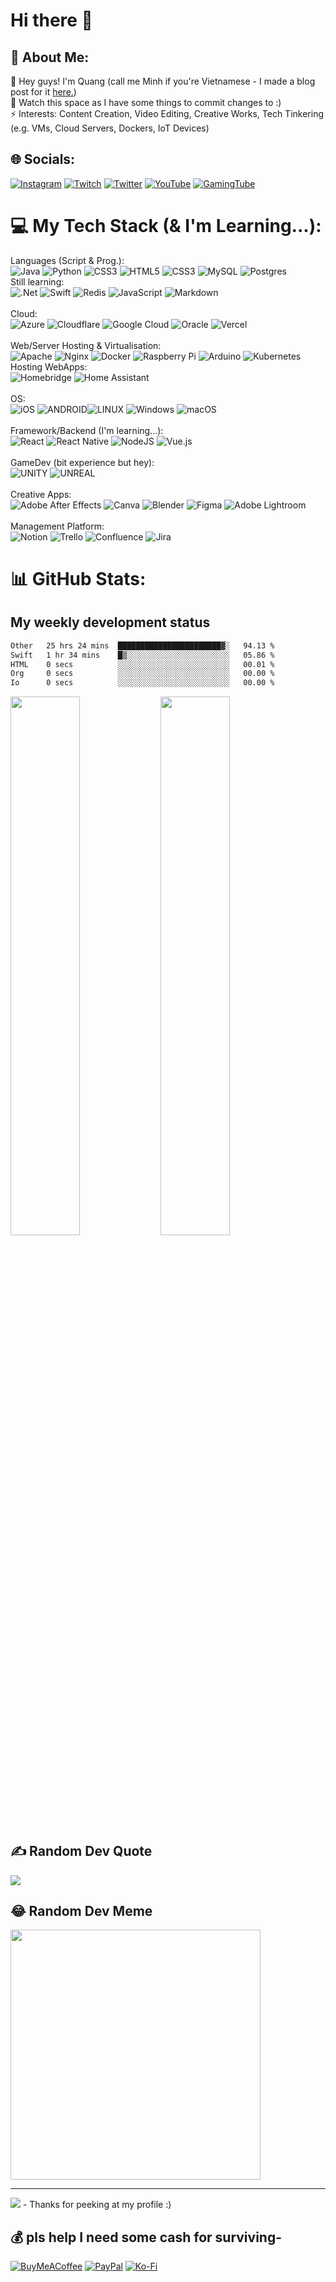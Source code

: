 <h1>Hi there 👋</h1>

<h2> 💫 About Me: </h2>
👋 Hey guys! I'm Quang (call me Minh if you're Vietnamese - I made a blog post for it <a href="https://blog.quang.au/The-Q-Logo-1ffbc25a16264dceb02d8aac9ceda137">here.</a>)<br>👀 Watch this space as I have some things to commit changes to :) <br>⚡ Interests: Content Creation, Video Editing, Creative Works, Tech Tinkering (e.g. VMs, Cloud Servers, Dockers, IoT Devices)


<h2> 🌐 Socials: </h2>

[![Instagram](https://img.shields.io/badge/Instagram-%23E4405F.svg?style=for-the-badge&logo=Instagram&logoColor=white)](https://instagram.com/quangm.ng) [![Twitch](https://img.shields.io/badge/Twitch-%239146FF.svg?style=for-the-badge&logo=Twitch&logoColor=white)](https://twitch.tv/qmng) [![Twitter](https://img.shields.io/badge/Twitter-%231DA1F2.svg?style=for-the-badge&logo=Twitter&logoColor=white)](https://twitter.com/@quangmng) [![YouTube](https://img.shields.io/badge/YouTube-%23FF0000.svg?style=for-the-badge&logo=YouTube&logoColor=white)](https://youtube.com/@qmng) [![GamingTube](https://img.shields.io/badge/GamingTube-%23FF0000.svg?style=for-the-badge&logo=YouTube&logoColor=white)](https://youtube.com/@quack711) 

# 💻 My Tech Stack (& I'm Learning...):
Languages (Script & Prog.): <br> ![Java](https://img.shields.io/badge/java-%23ED8B00.svg?style=for-the-badge&logo=openJDK&logoColor=white) ![Python](https://img.shields.io/badge/python-3670A0?style=for-the-badge&logo=python&logoColor=ffdd54)  ![CSS3](https://img.shields.io/badge/css3-%231572B6.svg?style=for-the-badge&logo=css3&logoColor=white) ![HTML5](https://img.shields.io/badge/html5-%23E34F26.svg?style=for-the-badge&logo=html5&logoColor=white) ![CSS3](https://img.shields.io/badge/css3-%231572B6.svg?style=for-the-badge&logo=css3&logoColor=white) ![MySQL](https://img.shields.io/badge/mysql-%2300f.svg?style=for-the-badge&logo=mysql&logoColor=white) ![Postgres](https://img.shields.io/badge/postgres-%23316192.svg?style=for-the-badge&logo=postgresql&logoColor=white) <br> 
Still learning: <br> ![.Net](https://img.shields.io/badge/.NET-5C2D91?style=for-the-badge&logo=.net&logoColor=white) ![Swift](https://img.shields.io/badge/swift-F54A2A?style=for-the-badge&logo=swift&logoColor=white) ![Redis](https://img.shields.io/badge/redis-%23DD0031.svg?style=for-the-badge&logo=redis&logoColor=white) ![JavaScript](https://img.shields.io/badge/javascript-%23323330.svg?style=for-the-badge&logo=javascript&logoColor=%23F7DF1E) ![Markdown](https://img.shields.io/badge/markdown-%23000000.svg?style=for-the-badge&logo=markdown&logoColor=white)<br><br>
Cloud: <br>![Azure](https://img.shields.io/badge/azure-%230072C6.svg?style=for-the-badge&logo=azure-devops&logoColor=white)
 ![Cloudflare](https://img.shields.io/badge/Cloudflare-F38020?style=for-the-badge&logo=Cloudflare&logoColor=white) ![Google Cloud](https://img.shields.io/badge/Google%20Cloud-%234285F4.svg?style=for-the-badge&logo=google-cloud&logoColor=white) ![Oracle](https://img.shields.io/badge/Oracle-F80000?style=for-the-badge&logo=oracle&logoColor=white) ![Vercel](https://img.shields.io/badge/vercel-%23000000.svg?style=for-the-badge&logo=vercel&logoColor=white)<br><br>
Web/Server Hosting & Virtualisation: <br>![Apache](https://img.shields.io/badge/apache-%23D42029.svg?style=for-the-badge&logo=apache&logoColor=white) ![Nginx](https://img.shields.io/badge/nginx-%23009639.svg?style=for-the-badge&logo=nginx&logoColor=white) ![Docker](https://img.shields.io/badge/docker-%230db7ed.svg?style=for-the-badge&logo=docker&logoColor=white) ![Raspberry Pi](https://img.shields.io/badge/-RaspberryPi-C51A4A?style=for-the-badge&logo=Raspberry-Pi) ![Arduino](https://img.shields.io/badge/-Arduino-00979D?style=for-the-badge&logo=Arduino&logoColor=white) ![Kubernetes](https://img.shields.io/badge/kubernetes-%23326ce5.svg?style=for-the-badge&logo=kubernetes&logoColor=white) <br>
Hosting WebApps:<br> ![Homebridge](https://img.shields.io/badge/homebridge-%23491F59.svg?style=for-the-badge&logo=homebridge&logoColor=white) ![Home Assistant](https://img.shields.io/badge/home%20assistant-%2341BDF5.svg?style=for-the-badge&logo=home-assistant&logoColor=white)
<br><br>
OS: <br>![iOS](https://img.shields.io/badge/iOS/iPadOS-%2320232a.svg?style=for-the-badge&logo=ios&logoColor=white) ![ANDROID](https://img.shields.io/badge/Android-%2320232a.svg?style=for-the-badge&logo=android&logoColor=%a4c639)![LINUX](https://img.shields.io/badge/Linux-FCC624?style=for-the-badge&logo=linux&logoColor=black) ![Windows](https://img.shields.io/badge/Windows-0078D6?style=for-the-badge&logo=windows&logoColor=white) ![macOS](https://img.shields.io/badge/macOS-000000?style=for-the-badge&logo=apple&logoColor=white)<br><br>
Framework/Backend (I'm learning...): <br>![React](https://img.shields.io/badge/react-%2320232a.svg?style=for-the-badge&logo=react&logoColor=%2361DAFB) ![React Native](https://img.shields.io/badge/react_native-%2320232a.svg?style=for-the-badge&logo=react&logoColor=%2361DAFB) ![NodeJS](https://img.shields.io/badge/node.js-6DA55F?style=for-the-badge&logo=node.js&logoColor=white) ![Vue.js](https://img.shields.io/badge/vuejs-%2335495e.svg?style=for-the-badge&logo=vuedotjs&logoColor=%234FC08D)<br><br> 
GameDev (bit experience but hey):<br> ![UNITY](https://img.shields.io/badge/Unity-%2320232a.svg?style=for-the-badge&logo=unity&logoColor=white) ![UNREAL](https://img.shields.io/badge/unreal-%2320232a.svg?style=for-the-badge&logo=unreal-engine&logoColor=white)<br><br>
Creative Apps: <br>![Adobe After Effects](https://img.shields.io/badge/Adobe%20After%20Effects-9999FF.svg?style=for-the-badge&logo=Adobe%20After%20Effects&logoColor=white) ![Canva](https://img.shields.io/badge/Canva-%2300C4CC.svg?style=for-the-badge&logo=Canva&logoColor=white) ![Blender](https://img.shields.io/badge/blender-%23F5792A.svg?style=for-the-badge&logo=blender&logoColor=white) ![Figma](https://img.shields.io/badge/figma-%23F24E1E.svg?style=for-the-badge&logo=figma&logoColor=white) ![Adobe Lightroom](https://img.shields.io/badge/Adobe%20Lightroom-31A8FF.svg?style=for-the-badge&logo=Adobe%20Lightroom&logoColor=white)<br><br>
Management Platform: <br>![Notion](https://img.shields.io/badge/Notion-%23000000.svg?style=for-the-badge&logo=notion&logoColor=white) ![Trello](https://img.shields.io/badge/Trello-%23026AA7.svg?style=for-the-badge&logo=Trello&logoColor=white) ![Confluence](https://img.shields.io/badge/confluence-%23172BF4.svg?style=for-the-badge&logo=confluence&logoColor=white) ![Jira](https://img.shields.io/badge/jira-%230A0FFF.svg?style=for-the-badge&logo=jira&logoColor=white) 
# 📊 GitHub Stats:
## My weekly development status
<!--START_SECTION:waka-->

```txt
Other   25 hrs 24 mins  ███████████████████████▓░   94.13 %
Swift   1 hr 34 mins    █▒░░░░░░░░░░░░░░░░░░░░░░░   05.86 %
HTML    0 secs          ░░░░░░░░░░░░░░░░░░░░░░░░░   00.01 %
Org     0 secs          ░░░░░░░░░░░░░░░░░░░░░░░░░   00.00 %
Io      0 secs          ░░░░░░░░░░░░░░░░░░░░░░░░░   00.00 %
```

<!--END_SECTION:waka-->
<!--![](https://github-readme-stats.vercel.app/api?username=quangmng&theme=tokyonight&hide_border=false&include_all_commits=true&count_private=true)-->
<img align="left" width="47%" src="https://github-readme-quang.vercel.app/api?username=quangmng&theme=tokyonight&show_icons=true&include_all_commits=true&count_private=true"/>
<!--![](https://github-readme-streak-stats.herokuapp.com/?user=quangmng&theme=tokyonight&hide_border=false)<br/>-->
<img align="left" width="47%" src="https://github-readme-quang.vercel.app/api/top-langs/?username=quangmng&theme=tokyonight&hide_border=false&include_all_commits=true&count_private=true&layout=compact"/>
<!--![](https://github-readme-stats.vercel.app/api/top-langs/?username=quangmng&theme=tokyonight&hide_border=false&include_all_commits=true&count_private=true&layout=compact)-->


## ✍️ Random Dev Quote
![](https://quotes-github-readme.vercel.app/api?type=horizontal&theme=tokyonight)

## 😂 Random Dev Meme
<img src='https://randommeme-five.vercel.app/' style="height: 400px;"/>

---
[![](https://visitcount.itsvg.in/api?id=quangmng&icon=5&color=8)](https://visitcount.itsvg.in) - Thanks for peeking at my profile :)

## 💰 pls help I need some cash for surviving-
  [![BuyMeACoffee](https://img.shields.io/badge/Buy%20Me%20a%20Coffee-ffdd00?style=for-the-badge&logo=buy-me-a-coffee&logoColor=black)](https://buymeacoffee.com/qmng) [![PayPal](https://img.shields.io/badge/PayPal-00457C?style=for-the-badge&logo=paypal&logoColor=white)](https://paypal.me/quangmng) [![Ko-Fi](https://img.shields.io/badge/Ko--fi-F16061?style=for-the-badge&logo=ko-fi&logoColor=white)](https://ko-fi.com/quack) 

  
<!-- Proudly created with GPRM ( https://gprm.itsvg.in ) -->
<!--
**quangmng/quangmng** is a ✨ _special_ ✨ repository because its `README.md` (this file) appears on your GitHub profile.

Here are some ideas to get you started:

- 🔭 I’m currently working on ...
- 🌱 I’m currently learning ...
- 👯 I’m looking to collaborate on ...
- 🤔 I’m looking for help with ...
- 💬 Ask me about ...
- 📫 How to reach me: ...
- 😄 Pronouns: ...
- ⚡ Fun fact: ...
-->
